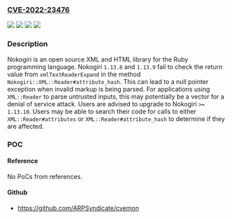 ### [CVE-2022-23476](https://cve.mitre.org/cgi-bin/cvename.cgi?name=CVE-2022-23476)
![](https://img.shields.io/static/v1?label=Product&message=nokogiri&color=blue)
![](https://img.shields.io/static/v1?label=Version&message=%3E%3D%201.13.8%2C%20%3C%201.13.10%20&color=brightgreen)
![](https://img.shields.io/static/v1?label=Vulnerability&message=CWE-252%3A%20Unchecked%20Return%20Value&color=brightgreen)
![](https://img.shields.io/static/v1?label=Vulnerability&message=CWE-476%3A%20NULL%20Pointer%20Dereference&color=brightgreen)

### Description

Nokogiri is an open source XML and HTML library for the Ruby programming language. Nokogiri `1.13.8` and `1.13.9` fail to check the return value from `xmlTextReaderExpand` in the method `Nokogiri::XML::Reader#attribute_hash`. This can lead to a null pointer exception when invalid markup is being parsed. For applications using `XML::Reader` to parse untrusted inputs, this may potentially be a vector for a denial of service attack. Users are advised to upgrade to Nokogiri `>= 1.13.10`. Users may be able to search their code for calls to either `XML::Reader#attributes` or `XML::Reader#attribute_hash` to determine if they are affected.

### POC

#### Reference
No PoCs from references.

#### Github
- https://github.com/ARPSyndicate/cvemon

